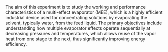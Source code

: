 <!DOCTYPE html>
<html lang="en">
<head>
    <meta charset="UTF-8" />
    <meta name="viewport" content="width=device-width, initial-scale=1" />
    
</head>
<body>
    <section>
        <p>
            The aim of this experiment is to study the working and performance characteristics of a multi-effect evaporator (MEE), which is a highly efficient industrial device used for concentrating solutions by evaporating the solvent, typically water, from the feed liquid. The primary objectives include understanding how multiple evaporator effects operate sequentially at decreasing pressures and temperatures, which allows reuse of the vapor heat from one stage to the next, thus significantly improving energy efficiency.
    </section>
</body>
</html>
